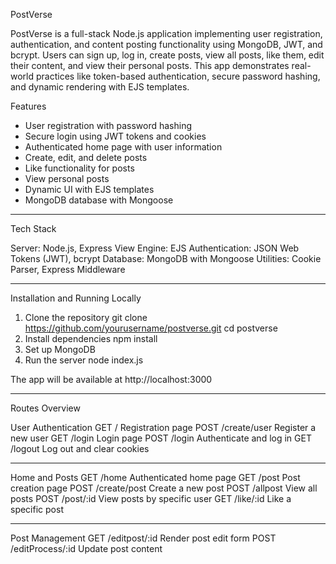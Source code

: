 PostVerse

PostVerse is a full-stack Node.js application implementing user registration, authentication, and content posting functionality using MongoDB, JWT, and bcrypt. 
Users can sign up, log in, create posts, view all posts, like them, edit their content, and view their personal posts.
This app demonstrates real-world practices like token-based authentication, secure password hashing, and dynamic rendering with EJS templates.

Features

- User registration with password hashing
- Secure login using JWT tokens and cookies
- Authenticated home page with user information
- Create, edit, and delete posts
- Like functionality for posts
- View personal posts
- Dynamic UI with EJS templates
- MongoDB database with Mongoose

--------------------------------------------
Tech Stack

Server: Node.js, Express
View Engine: EJS
Authentication: JSON Web Tokens (JWT), bcrypt
Database: MongoDB with Mongoose
Utilities: Cookie Parser, Express Middleware

-------------------------------------------
Installation and Running Locally

1. Clone the repository
  git clone https://github.com/yourusername/postverse.git
  cd postverse
2. Install dependencies
  npm install
3. Set up MongoDB
4. Run the server
  node index.js

The app will be available at http://localhost:3000

---------------------------------------------------
Routes Overview

User Authentication
GET /                Registration page
POST /create/user    Register a new user
GET /login           Login page
POST /login          Authenticate and log in
GET /logout          Log out and clear cookies
_________________________

Home and Posts
GET /home            Authenticated home page
GET /post            Post creation page
POST /create/post    Create a new post
POST /allpost        View all posts
POST /post/:id       View posts by specific user
GET /like/:id        Like a specific post
_________________________

Post Management
GET /editpost/:id         Render post edit form
POST /editProcess/:id     Update post content
